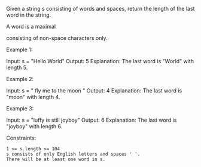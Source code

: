 Given a string s consisting of words and spaces, return the length of the last word in the string.

A word is a maximal

consisting of non-space characters only.

 

Example 1:

Input: s = "Hello World"
Output: 5
Explanation: The last word is "World" with length 5.

Example 2:

Input: s = "   fly me   to   the moon  "
Output: 4
Explanation: The last word is "moon" with length 4.

Example 3:

Input: s = "luffy is still joyboy"
Output: 6
Explanation: The last word is "joyboy" with length 6.

 

Constraints:

    1 <= s.length <= 104
    s consists of only English letters and spaces ' '.
    There will be at least one word in s.
